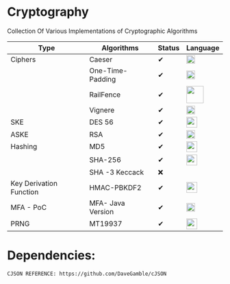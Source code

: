 # Cryptography
Collection Of Various Implementations of Cryptographic Algorithms




|Type  | Algorithms | Status  | Language
-------|------------|-------  |----------
Ciphers   |Caeser       |✔        |<img src="https://upload.wikimedia.org/wikipedia/commons/1/18/C_Programming_Language.svg" width="20" height="20">
&nbsp;    |One-Time-Padding       |✔|<img src="https://upload.wikimedia.org/wikipedia/commons/1/18/C_Programming_Language.svg" width="20" height="20">
&nbsp;	| RailFence |✔|<img src="https://cdn.iconscout.com/icon/free/png-512/free-python-1-226045.png?f=webp&w=256" width="40" height="40">
 &nbsp;	|Vignere   |✔|<img src="https://upload.wikimedia.org/wikipedia/commons/1/18/C_Programming_Language.svg" width="20" height="20">
 SKE    | DES 56  |✔|<img src="https://cdn.iconscout.com/icon/free/png-512/free-java-60-1174953.png?f=webp&w=256" width="25" height="25" >
 ASKE   | RSA     |✔|<img src="https://upload.wikimedia.org/wikipedia/commons/1/18/C_Programming_Language.svg" width="20" height="20">
 Hashing| MD5    |✔|<img src="https://cdn.iconscout.com/icon/free/png-512/free-java-60-1174953.png?f=webp&w=256" width="25" height="25" >
 &nbsp; |SHA-256 |✔|<img src="https://cdn.iconscout.com/icon/free/png-512/free-java-60-1174953.png?f=webp&w=256" width="25" height="25" >
 &nbsp; |SHA -3 Keccack|❌
 Key Derivation Function | HMAC-PBKDF2|✔|<img src="https://cdn.iconscout.com/icon/free/png-512/free-java-60-1174953.png?f=webp&w=256" width="25" height="25" >
 MFA - PoC | MFA- Java Version |✔|<img src="https://cdn.iconscout.com/icon/free/png-512/free-java-60-1174953.png?f=webp&w=256" width="20" height="20" >
PRNG | MT19937 | ✔|<img src="https://cdn.iconscout.com/icon/free/png-512/free-java-60-1174953.png?f=webp&w=256" width="25" height="25" >

# Dependencies:
	CJSON REFERENCE: https://github.com/DaveGamble/cJSON
	
